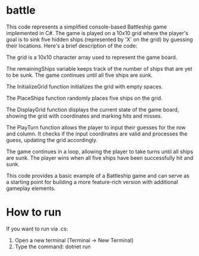 # battle
This code represents a simplified console-based Battleship game implemented in C#. The game is played on a 10x10 grid where the player's goal is to sink five hidden ships (represented by 'X' on the grid) by guessing their locations. Here's a brief description of the code:

The grid is a 10x10 character array used to represent the game board.

The remainingShips variable keeps track of the number of ships that are yet to be sunk. The game continues until all five ships are sunk.

The InitializeGrid function initializes the grid with empty spaces.

The PlaceShips function randomly places five ships on the grid.

The DisplayGrid function displays the current state of the game board, showing the grid with coordinates and marking hits and misses.

The PlayTurn function allows the player to input their guesses for the row and column. It checks if the input coordinates are valid and processes the guess, updating the grid accordingly.

The game continues in a loop, allowing the player to take turns until all ships are sunk. The player wins when all five ships have been successfully hit and sunk.

This code provides a basic example of a Battleship game and can serve as a starting point for building a more feature-rich version with additional gameplay elements.

# How to run
If you want to run via .cs:

1. Open a new terminal (Terminal -> New Terminal)
2. Type the command: dotnet run

